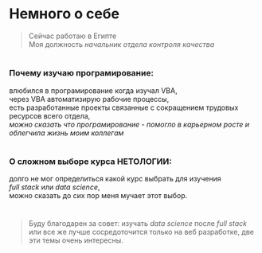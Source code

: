 # Немного о себе

> Сейчас работаю в Египте    
> Моя должность *начальник отдела контроля качества*   
#
### Почему изучаю програмирование:
влюбился в програмирование когда изучал VBA,    
через VBA автоматизирую рабочие процессы,     
есть разработанные проекты связанные с сокращением трудовых ресурсов всего отдела,    
*можно сказать что програмирование - помогло в карьерном росте и облегчила жизнь моим коллегам*
#
### О сложном выборе курса НЕТОЛОГИИ:
долго не мог определиться какой курс выбрать для изучения      
*full stack* или *data science*,              
можно сказать до сих пор меня мучает этот выбор.
#
>Буду благодарен за совет: изучать *data science* после *full stack* или все же лучше сосредоточится только на веб разработке, две эти темы очень интересны.
